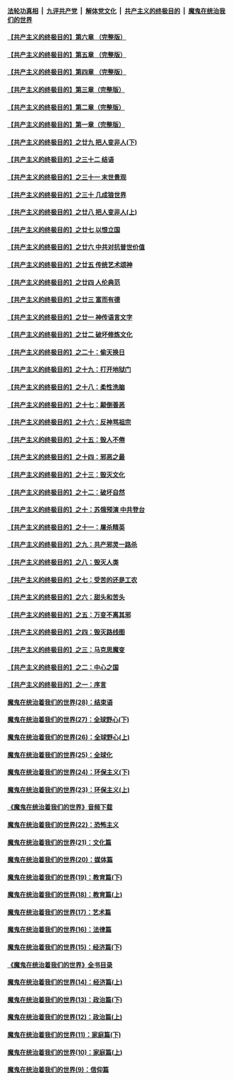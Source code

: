 ####  [法轮功真相](../../../../basic/blob/master/README.md?t=05170201) &nbsp;|&nbsp; [九评共产党](../../../../9ping.md/blob/master/README.md?t=05170201) &nbsp;|&nbsp; [解体党文化](../../../../jtdwh.md/blob/master/README.md?t=05170201)  &nbsp;|&nbsp; [共产主义的终极目的](../../../../gczydzjmd.md/blob/master/README.md?t=05170201) &nbsp;|&nbsp; [魔鬼在统治我们的世界](../../../../mgztzwmdsj.md/blob/master/README.md?t=05170201) 

#### [【共产主义的终极目的】第六章 （完整版）](../pages/nsc422/n11428913.md?t=05170201) 

#### [【共产主义的终极目的】第五章 （完整版）](../pages/nsc422/n11428912.md?t=05170201) 

#### [【共产主义的终极目的】第四章 （完整版）](../pages/nsc422/n11428907.md?t=05170201) 

#### [【共产主义的终极目的】第三章（完整版）](../pages/nsc422/n11428848.md?t=05170201) 

#### [【共产主义的终极目的】第二章（完整版）](../pages/nsc422/n11428831.md?t=05170201) 

#### [【共产主义的终极目的】第一章（完整版）](../pages/nsc422/n11417651.md?t=05170201) 

#### [【共产主义的终极目的】之廿九 把人变非人(下)](../pages/nsc422/n11344140.md?t=05170201) 

#### [【共产主义的终极目的】之三十二 结语](../pages/nsc422/n11360535.md?t=05170201) 

#### [【共产主义的终极目的】之三十一 末世景观](../pages/nsc422/n11351129.md?t=05170201) 

#### [【共产主义的终极目的】之三十 几成狼世界](../pages/nsc422/n11348280.md?t=05170201) 

#### [【共产主义的终极目的】之廿八 把人变非人(上)](../pages/nsc422/n11340492.md?t=05170201) 

#### [【共产主义的终极目的】之廿七 以恨立国](../pages/nsc422/n11336944.md?t=05170201) 

#### [【共产主义的终极目的】之廿六 中共对抗普世价值](../pages/nsc422/n11324785.md?t=05170201) 

#### [【共产主义的终极目的】之廿五 传统艺术颂神](../pages/nsc422/n11296396.md?t=05170201) 

#### [【共产主义的终极目的】之廿四 人伦典范](../pages/nsc422/n11296397.md?t=05170201) 

#### [【共产主义的终极目的】之廿三 富而有德](../pages/nsc422/n11283598.md?t=05170201) 

#### [【共产主义的终极目的】之廿一 神传语言文字](../pages/nsc422/n11263265.md?t=05170201) 

#### [【共产主义的终极目的】之廿二 破坏修炼文化](../pages/nsc422/n11245728.md?t=05170201) 

#### [【共产主义的终极目的】之二十：偷天换日](../pages/nsc422/n11238846.md?t=05170201) 

#### [【共产主义的终极目的】之十九：打开地狱门](../pages/nsc422/n11206376.md?t=05170201) 

#### [【共产主义的终极目的】之十八：柔性洗脑](../pages/nsc422/n11199994.md?t=05170201) 

#### [【共产主义的终极目的】之十七：颠倒善恶](../pages/nsc422/n11179782.md?t=05170201) 

#### [【共产主义的终极目的】之十六：反神骂祖宗](../pages/nsc422/n11166798.md?t=05170201) 

#### [【共产主义的终极目的】之十五：毁人不倦](../pages/nsc422/n11166792.md?t=05170201) 

#### [【共产主义的终极目的】之十四：邪恶之最](../pages/nsc422/n11150249.md?t=05170201) 

#### [【共产主义的终极目的】之十三：毁灭文化](../pages/nsc422/n11135227.md?t=05170201) 

#### [【共产主义的终极目的】之十二：破坏自然](../pages/nsc422/n11135214.md?t=05170201) 

#### [【共产主义的终极目的】之十：苏俄预演 中共登台](../pages/nsc422/n11118424.md?t=05170201) 

#### [【共产主义的终极目的】之十一：屠杀精英](../pages/nsc422/n11118442.md?t=05170201) 

#### [【共产主义的终极目的】之九：共产邪灵一路杀](../pages/nsc422/n11114139.md?t=05170201) 

#### [【共产主义的终极目的】之八：毁灭人类](../pages/nsc422/n11108503.md?t=05170201) 

#### [【共产主义的终极目的】之七：受苦的还是工农](../pages/nsc422/n11101809.md?t=05170201) 

#### [【共产主义的终极目的】之六：甜头和苦头](../pages/nsc422/n11096971.md?t=05170201) 

#### [【共产主义的终极目的】之五：万变不离其邪](../pages/nsc422/n11091285.md?t=05170201) 

#### [【共产主义的终极目的】之四：毁灭路线图](../pages/nsc422/n11086284.md?t=05170201) 

#### [【共产主义的终极目的】之三：马克思魔变](../pages/nsc422/n11061941.md?t=05170201) 

#### [【共产主义的终极目的】之二：中心之国](../pages/nsc422/n11047728.md?t=05170201) 

#### [【共产主义的终极目的】之一：序言](../pages/nsc422/n11086077.md?t=05170201) 

#### [魔鬼在统治着我们的世界(28)：结束语](../pages/nsc422/n10936246.md?t=05170201) 

#### [魔鬼在统治着我们的世界(27)：全球野心(下)](../pages/nsc422/n10928319.md?t=05170201) 

#### [魔鬼在统治着我们的世界(26)：全球野心(上)](../pages/nsc422/n10900318.md?t=05170201) 

#### [魔鬼在统治着我们的世界(25)：全球化](../pages/nsc422/n10788205.md?t=05170201) 

#### [魔鬼在统治着我们的世界(24)：环保主义(下)](../pages/nsc422/n10695307.md?t=05170201) 

#### [魔鬼在统治着我们的世界(23)：环保主义(上)](../pages/nsc422/n10688613.md?t=05170201) 

#### [《魔鬼在统治着我们的世界》音频下载](../pages/nsc422/n10635553.md?t=05170201) 

#### [魔鬼在统治着我们的世界(22)：恐怖主义](../pages/nsc422/n10614727.md?t=05170201) 

#### [魔鬼在统治着我们的世界(21)：文化篇](../pages/nsc422/n10597706.md?t=05170201) 

#### [魔鬼在统治着我们的世界(20)：媒体篇](../pages/nsc422/n10586579.md?t=05170201) 

#### [魔鬼在统治着我们的世界(19)：教育篇(下)](../pages/nsc422/n10564808.md?t=05170201) 

#### [魔鬼在统治着我们的世界(18)：教育篇(上)](../pages/nsc422/n10526970.md?t=05170201) 

#### [魔鬼在统治着我们的世界(17)：艺术篇](../pages/nsc422/n10499093.md?t=05170201) 

#### [魔鬼在统治着我们的世界(16)：法律篇](../pages/nsc422/n10485969.md?t=05170201) 

#### [魔鬼在统治着我们的世界(15)：经济篇(下)](../pages/nsc422/n10469975.md?t=05170201) 

#### [《魔鬼在统治着我们的世界》全书目录](../pages/nsc422/n10464261.md?t=05170201) 

#### [魔鬼在统治着我们的世界(14)：经济篇(上)](../pages/nsc422/n10457370.md?t=05170201) 

#### [魔鬼在统治着我们的世界(13)：政治篇(下)](../pages/nsc422/n10448270.md?t=05170201) 

#### [魔鬼在统治着我们的世界(12)：政治篇(上)](../pages/nsc422/n10444576.md?t=05170201) 

#### [魔鬼在统治着我们的世界(11)：家庭篇(下)](../pages/nsc422/n10440961.md?t=05170201) 

#### [魔鬼在统治着我们的世界(10)：家庭篇(上)](../pages/nsc422/n10435448.md?t=05170201) 

#### [魔鬼在统治着我们的世界(9)：信仰篇](../pages/nsc422/n10432159.md?t=05170201) 

